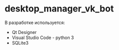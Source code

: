 # desktop_manager_vk_bot

В разработке используется:
* Qt Designer
* Visual Studio Code - python 3
* SQLite3

